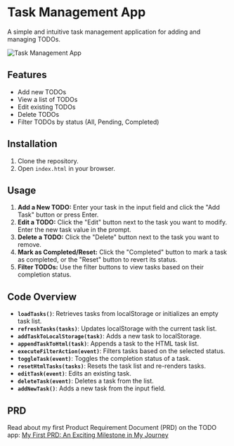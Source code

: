 # Task Management App

A simple and intuitive task management application for adding and managing TODOs.

![Task Management App](https://github.com/soumadip-dev/Mini-Projects-JS/blob/main/Task_Management_app/Screenshot.png)

## Features
- Add new TODOs
- View a list of TODOs
- Edit existing TODOs
- Delete TODOs
- Filter TODOs by status (All, Pending, Completed)

## Installation
1. Clone the repository.
2. Open `index.html` in your browser.

## Usage
1. **Add a New TODO:** Enter your task in the input field and click the "Add Task" button or press Enter.
2. **Edit a TODO:** Click the "Edit" button next to the task you want to modify. Enter the new task value in the prompt.
3. **Delete a TODO:** Click the "Delete" button next to the task you want to remove.
4. **Mark as Completed/Reset:** Click the "Completed" button to mark a task as completed, or the "Reset" button to revert its status.
5. **Filter TODOs:** Use the filter buttons to view tasks based on their completion status.

## Code Overview
- **`loadTasks()`**: Retrieves tasks from localStorage or initializes an empty task list.
- **`refreshTasks(tasks)`**: Updates localStorage with the current task list.
- **`addTaskToLocalStorage(task)`**: Adds a new task to localStorage.
- **`appendTaskToHtml(task)`**: Appends a task to the HTML task list.
- **`executeFilterAction(event)`**: Filters tasks based on the selected status.
- **`toggleTask(event)`**: Toggles the completion status of a task.
- **`resetHtmlTasks(tasks)`**: Resets the task list and re-renders tasks.
- **`editTask(event)`**: Edits an existing task.
- **`deleteTask(event)`**: Deletes a task from the list.
- **`addNewTask()`**: Adds a new task from the input field.

## PRD
Read about my first Product Requirement Document (PRD) on the TODO app: [My First PRD: An Exciting Milestone in My Journey](https://web-dev-soumadip.hashnode.dev/my-first-prd-an-exciting-milestone-in-my-journey?ref=twitter-share)
